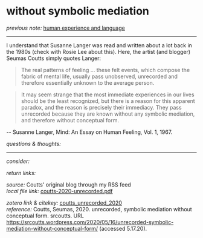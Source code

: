 # without symbolic mediation

_previous note:_  [human experience and language](x-devonthink-item://9982574D-C959-4769-A55C-E88899D01D59)

---

I understand that Susanne Langer was read and written about a lot back in the 1980s (check with Rosie Lee about this). Here, the artist (and blogger) Seumas Coutts simply quotes Langer:

>The real patterns of feeling … these felt events, which compose the fabric of mental life, usually pass unobserved, unrecorded and therefore essentially unknown to the average person.

>It may seem strange that the most immediate experiences in our lives should be the least recognized, but there is a reason for this apparent paradox, and the reason is precisely their immediacy. They pass unrecorded because they are known without any symbolic mediation, and therefore without conceptual form.

-- Susanne Langer, Mind: An Essay on Human Feeling, Vol. 1, 1967.



_questions & thoughts:_



--- 

_consider:_ 




_return links:_ 

_source:_ Coutts' original blog through my RSS feed      
_local file link:_ [coutts-2020-unrecorded.pdf](hook://file/ko6LLcAcP?p=c2tlbGxpcy9Eb3dubG9hZHM=&n=coutts-2020-unrecorded.pdf)

_zotero link & citekey:_ [coutts_unrecorded_2020](zotero://select/items/1_M45RELBB)  
_reference:_ Coutts, Seumas, 2020. unrecorded, symbolic mediation without conceptual form. srcoutts. URL <https://srcoutts.wordpress.com/2020/05/16/unrecorded-symbolic-mediation-without-conceptual-form/> (accessed 5.17.20).



